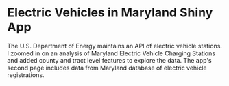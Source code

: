 # Electric Vehicles in Maryland Shiny App

The U.S. Department of Energy maintains an API of electric vehicle stations. I zoomed in on an analysis of Maryland Electric Vehicle Charging Stations and added county and tract level features to explore the data. The app's second page includes data from Maryland database of electric vehicle registrations.
